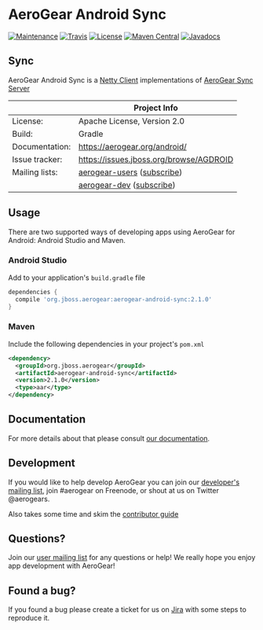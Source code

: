 # AeroGear Android Sync

[![Maintenance](https://img.shields.io/maintenance/yes/2016.svg)](http://github.com/aerogear/aerogear-android-sync)
[![Travis](https://img.shields.io/travis/aerogear/aerogear-android-sync.svg)](http://travis-ci.org/aerogear/aerogear-android-sync)
[![License](https://img.shields.io/badge/-Apache%202.0-blue.svg)](https://opensource.org/s/Apache-2.0)
[![Maven Central](https://img.shields.io/maven-central/v/org.jboss.aerogear/aerogear-android-sync.svg)](http://search.maven.org/#search%7Cga%7C1%7Caerogear-android-sync)
[![Javadocs](http://www.javadoc.io/badge/org.jboss.aerogear/aerogear-android-sync.svg?color=blue)](http://www.javadoc.io/doc/org.jboss.aerogear/aerogear-android-sync)

## Sync

AeroGear Android Sync is a [Netty Client](https://github.com/aerogear/aerogear-sync-server/tree/master/client/client-netty) implementations of [AeroGear Sync Server](https://github.com/aerogear/aerogear-sync-server)

|                 | Project Info  |
| --------------- | ------------- |
| License:        | Apache License, Version 2.0  |
| Build:          | Gradle  |
| Documentation:  | https://aerogear.org/android/ |
| Issue tracker:  | https://issues.jboss.org/browse/AGDROID  |
| Mailing lists:  | [aerogear-users](http://aerogear-users.1116366.n5.nabble.com/) ([subscribe](https://lists.jboss.org/mailman/listinfo/aerogear-users))  |
|                 | [aerogear-dev](http://aerogear-dev.1069024.n5.nabble.com/) ([subscribe](https://lists.jboss.org/mailman/listinfo/aerogear-dev)) 

## Usage

There are two supported ways of developing apps using AeroGear for Android: Android Studio and Maven.

### Android Studio

Add to your application's `build.gradle` file

```groovy
dependencies {
  compile 'org.jboss.aerogear:aerogear-android-sync:2.1.0'
}
```

### Maven

Include the following dependencies in your project's `pom.xml`


```xml
<dependency>
  <groupId>org.jboss.aerogear</groupId>
  <artifactId>aerogear-android-sync</artifactId>
  <version>2.1.0</version>
  <type>aar</type>
</dependency>
```

## Documentation

For more details about that please consult [our documentation](http://aerogear.org/android/).

## Development

If you would like to help develop AeroGear you can join our [developer's mailing list](https://lists.jboss.org/mailman/listinfo/aerogear-dev), join #aerogear on Freenode, or shout at us on Twitter @aerogears.

Also takes some time and skim the [contributor guide](http://aerogear.org/docs/guides/Contributing/)

## Questions?

Join our [user mailing list](https://lists.jboss.org/mailman/listinfo/aerogear-users) for any questions or help! We really hope you enjoy app development with AeroGear!

## Found a bug?

If you found a bug please create a ticket for us on [Jira](https://issues.jboss.org/browse/AGDROID) with some steps to reproduce it.

